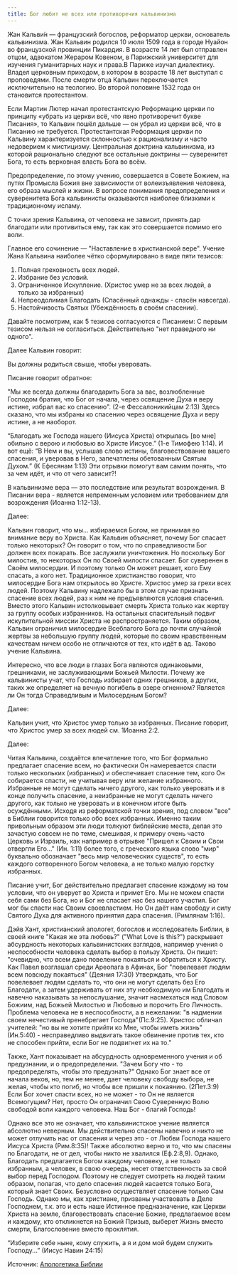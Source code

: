 ```yaml
---
title: Бог любит не всех или противоречия кальвинизма
---
```


Жан Кальви́н — французский богослов, реформатор церкви, основатель кальвинизма. Жан Кальвин родился 10 июля 1509 года в городе Нуайон во французской провинции Пикардия. В возрасте 14 лет был отправлен отцом, адвокатом Жераром Ковеном, в Парижский университет для изучения гуманитарных наук и права.В Париже изучал диалектику. Владел церковным приходом, в котором в возрасте 18 лет выступал с проповедями. После смерти отца Кальвин переключается исключительно на теологию. Во второй половине 1532 года он становится протестантом.

Если Мартин Лютер начал протестантскую Реформацию церкви по принципу «убрать из церкви всё, что явно противоречит букве Писания», то Кальвин пошёл дальше — он убрал из церкви всё, что в Писанию не требуется. Протестантская Реформация церкви по Кальвину характеризуется склонностью к рационализму и часто недоверием к мистицизму. Центральная доктрина кальвинизма, из которой рационально следуют все остальные доктрины — суверенитет Бога, то есть верховная власть Бога во всём.

Предопределение, по этому учению, совершается в Совете Божием, на путях Промысла Божия вне зависимости от волеизъявления человека, его образа мыслей и жизни. В вопросе понимания предопределения и суверенитета Бога кальвинисты оказываются наиболее близкими к традиционному исламу.

С точки зрения Кальвина, от человека не зависит, принять дар благодати или противиться ему, так как это совершается помимо его воли.

Главное его сочинение — "Наставление в христианской вере". Учение Жана Кальвина наиболее чётко сформулировано в виде пяти тезисов:

1. Полная греховность всех людей.
2. Избрание без условий.
3. Ограниченное Искупление. (Христос умер не за всех людей, а только за избранных)
4. Непреодолимая Благодать (Спасённый однажды - спасён навсегда).
5. Настойчивость Святых (Убеждённость в своём спасении).

Давайте посмотрим, как 5 тезисов согласуются с Писанием:
С первым тезисом нельзя не согласиться. Действительно "нет праведного ни одного".

Далее Кальвин говорит:

Вы должны родиться свыше, чтобы уверовать.

Писание говорит обратное:

"Мы же всегда должны благодарить Бога за вас, возлюбленные Господом братия, что Бог от начала, через освящение Духа и веру истине, избрал вас ко спасению". (2-е Фессалоникийцам 2:13) Здесь сказано, что мы избраны ко спасению через освящение Духа и веру истине, а не наоборот.

“Благодать же Господа нашего (Иисуса Христа) открылась [во мне] обильно с верою и любовью во Христе Иисусе.” (1-е Тимофею 1:14).
И вот ещё: “В Нем и вы, услышав слово истины, благовествование вашего спасения, и уверовав в Него, запечатлены обетованным Святым Духом.” (К Ефесянам 1:13) Эти отрывки помогут вам самим понять, что за чем идёт, и что от чего зависит?!

В кальвинизме вера — это последствие или результат возрождения.
В Писании вера - является непременным условием или требованием для возрождения (Иоанна 1:12-13).

Далее:

Кальвин говорит, что мы...
избираемся Богом, не принимая во внимание веру во Христа. Как Кальвин объясняет, почему Бог спасает только некоторых? Он говорит о том, что по справедливости Бог должен всех покарать. Все заслужили уничтожения. Но поскольку Бог милостив, то некоторых Он по Своей милости спасает. Бог суверенен в Своём милосердии. И поэтому только Он может решает, кого Ему спасать, а кого нет. Традиционное христианство говорит, что милосердие Бога нам открылось во Христе. Христос умер за грехи всех людей. Поэтому Кальвину надлежало бы в этом случае признать спасение всех людей, раз к ним не предъявляются условия спасения. Вместо этого Кальвин истолковывает смерть Христа только как жертву за группу особых избранников. На остальных спасительный подвиг искупительной миссии Христа не распространяется. Таким образом, Кальвин ограничил милосердие Всеблагого Бога до почти случайной жертвы за небольшую группу людей, которые по своим нравственным качествам ничем особо не отличаются от тех, кто идёт в ад. Таково учение Кальвина.

Интересно, что все люди в глазах Бога являются одинаковыми, грешниками, не заслуживающими Божьей Милости. Почему же кальвинисты учат, что Господь избирает одних грешников, а других, таких же определяет на вечную погибель в озере огненном? Является ли Он тогда Справедливым и Милосердным Богом?

Далее:

Кальвин учит, что Христос умер только за избранных.
Писание говорит, что Христос умер за всех людей см. 1Иоанна 2:2.

Далее:

Читая Кальвина, создаётся впечатление того, что Бог формально предлагает спасение всем, но фактически Он намеревается спасти только нескольких (избранных) и обеспечивает спасение тем, кого Он собирается спасти, не учитывая веру или желание избранного. Избранные не могут сделать ничего другого, как только уверовать и в конце получить спасение, а неизбранные не могут сделать ничего другого, как только не уверовать и в конечном итоге быть осуждёнными. Исходя из реформатской точки зрения, под словом "все" в Библии говорится только обо всех избранных. Именно таким привольным образом эти люди толкуют библейские места, делая это зачастую совсем не по теме, смешивая, к примеру очень часто Церковь и Израиль, как например в отрывке "Пришел к Своим и Свои отвергли Его..." (Ин. 1:11) более того, с греческого языка слово "мир" буквально обозначает "весь мир человеческих существ", то есть каждого сотворенного Богом человека, а не только малую горстку избранных.

Писание учит, Бог действительно предлагает спасение каждому на том условии, что он уверует во Христа и примет Его. Мы не можем спасти себя сами без Бога, но и Бог не спасает нас без нашего участия. Бог мог бы спасти нас Своим своевластием. Но Он даёт нам свободу и силу Святого Духа для активного принятия дара спасения.
(Римлянам 1:16).

Дэйв Хант, христианский апологет, богослов и исследователь Библии, в своей книге "Какая же эта любовь?" ("What Love is this?") раскрывает абсурдность некоторых кальвинистских взглядов, например учения о неспособности человека сделать выбор в пользу Христа. Он пишет: "очевидно, что всем дано повеление покаяться и обратиться к Христу. Как Павел возглашал среди Ареопага в Афинах, Бог "повелевает людям всем повсюду покаяться" (Деяния 17:30) Утверждать, что Бог повелевает людям сделать то, что они не могут сделать без Его Благодати, а затем удерживать от них эту необходимую им Благодать и навечно наказывать за непослушание, значит насмехаться над Словом Божиим, над Божьей Милостью и Любовью и порочить Его Личность. Проблема человека не в неспособности, а в нежелании: "в надмении своем нечестивый пренебрегает Господа"(Пс.9:25). Христос обличал учителей: "но вы не хотите прийти ко Мне, чтобы иметь жизнь" (Ин.5:40) - несправедливо выдвигать такое обвинение против тех, кто не способен прийти, если Бог не подвигнет их на то."

Также, Хант показывает на абсурдность одновременного учения и об предузнании, и о предопределении. "Зачем Богу что - то предопределять, чтобы это предузнать?" Однако Бог знает все от начала веков, но, тем не менее, дает человеку свободу выбора, не желая, чтобы кто погиб, но чтобы все пришли к покаянию. (2Пет.3:9) Если Бог хочет спасти всех, но не может - то Он не является Всемогущим? Нет, просто Он ограничил Свою Суверенную Волю свободой воли каждого человека. Наш Бог - благий Господь!

Однако все это не означает, что кальвинистское учение является абсолютно неверным. Мы действительно спасены навечно и никто не может отлучить нас от спасения и через это - от Любви Господа нашего Иисуса Христа (Рим.8:35)! Также абсолютно верно и то, что мы спасены по Благодати, не от дел, чтобы никто не хвалился (Еф.2:8,9). Однако, Благодать предлагается Богом каждому человеку, а не только избранным, а человек, в свою очередь, несет ответственность за свой выбор перед Господом. Поэтому не следует смотреть на людей таким образом, полагая, что дело спасения людей касается только Бога, который знает Своих. Безусловно осуществляет спасение только Сам Господь. Однако мы, как христиане, призваны участвовать в Деле Господнем, т.к. это и есть наше Истинное предназначение, как Церкви Христа на земле, благовествовать спасение Божие, предлагаемое всем и каждому, кто откликнется на Божий Призыв, выберет Жизнь вместо смерти, Благословение вместо проклятия.

“Изберите себе ныне, кому служить, а я и дом мой будем служить Господу...” (Иисус Навин 24:15)

Источник: [Апологетика Библии][1] 

[1]: https://bibleap.com

